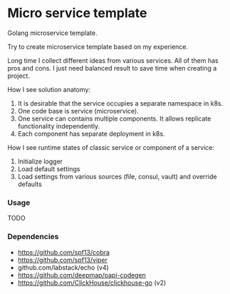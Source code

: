 # Micro service template

Golang microservice template.

Try to create microservice template based on my experience.

Long time I collect different ideas from various services.
All of them has pros and cons.
I just need balanced result to save time when creating a project.

How I see solution anatomy:

1. It is desirable that the service occupies a separate namespace in k8s.
2. One code base is service (microservice).
3. One service can contains multiple components. It allows replicate functionality independently.
4. Each component has separate deployment in k8s.

How I see runtime states of classic service or component of a service:

1. Initialize logger
2. Load default settings
3. Load settings from various sources (file, consul, vault) and override defaults

### Usage

TODO

### Dependencies

* https://github.com/spf13/cobra
* https://github.com/spf13/viper
* github.com/labstack/echo (v4)
* https://github.com/deepmap/oapi-codegen
* https://github.com/ClickHouse/clickhouse-go (v2)